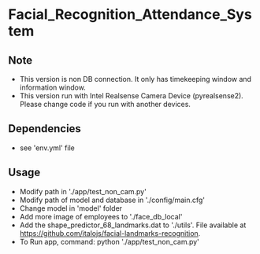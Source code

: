 # Facial_Recognition_Attendance_System


## Note
- This version is non DB connection. It only has timekeeping window and information window.
- This version run with Intel Realsense Camera Device (pyrealsense2). Please change code if you run with another devices.
## Dependencies
-  see 'env.yml' file
## Usage
- Modify path in './app/test_non_cam.py'
- Modify path of model and database in './config/main.cfg'
- Change model in 'model' folder
- Add more image of employees to './face_db_local'
- Add the shape_predictor_68_landmarks.dat to './utils'. File available at https://github.com/italojs/facial-landmarks-recognition.
- To Run app, command: python './app/test_non_cam.py'
